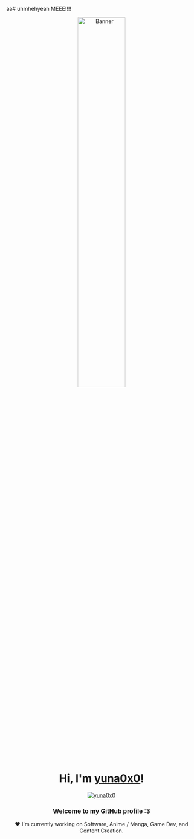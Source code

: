 aa# uhmhehyeah
MEEE!!!!
<p align="center">
  <a href="[https://yuna0x0.com](https://floofylovessevagoth.straw.page)">
    <img src="[https://cdn.yuna0x0.com/yuna/img/72408310_p5.webp](https://i.pinimg.com/736x/1c/67/8f/1c678f4b9c417fac49985845ef002f28.jpg)" alt="Banner" width="50%">
  </a>
</p>

<h1 align="center">Hi, I'm <a href="https://yuna0x0.com">yuna0x0</a>!</h1>
<p align="center">
  <a href="https://yuna0x0.com">
    <img src="https://yuna0x0.com/88x31.webp" alt="yuna0x0">
  </a>
</p>
<h3 align="center">Welcome to my GitHub profile :3</h3>

<p align="center">❤ I'm currently working on Software, Anime / Manga, Game Dev, and Content Creation.</p>

<p align="center">

</p>

<p align="center">
 
</p>

<!--
**yuna0x0/yuna0x0** is a ✨ _special_ ✨ repository because its `README.md` (this file) appears on your GitHub profile.

Here are some ideas to get you started:

- 🔭 I’m currently working on ...
- 🌱 I’m currently learning ...
- 👯 I’m looking to collaborate on ...
- 🤔 I’m looking for help with ...
- 💬 Ask me about ...
- 📫 How to reach me: ...
- 😄 Pronouns: ...
- ⚡ Fun fact: ...
-->
